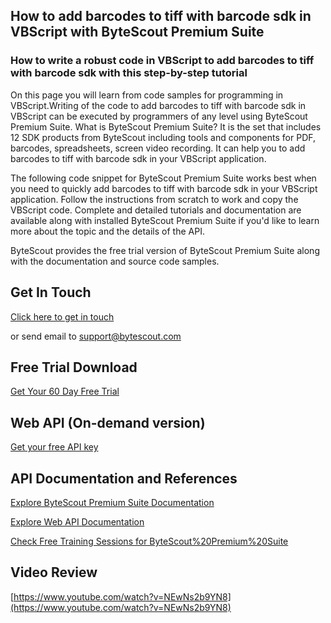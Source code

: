 ## How to add barcodes to tiff with barcode sdk in VBScript with ByteScout Premium Suite

### How to write a robust code in VBScript to add barcodes to tiff with barcode sdk with this step-by-step tutorial

On this page you will learn from code samples for programming in VBScript.Writing of the code to add barcodes to tiff with barcode sdk in VBScript can be executed by programmers of any level using ByteScout Premium Suite. What is ByteScout Premium Suite? It is the set that includes 12 SDK products from ByteScout including tools and components for PDF, barcodes, spreadsheets, screen video recording. It can help you to add barcodes to tiff with barcode sdk in your VBScript application.

The following code snippet for ByteScout Premium Suite works best when you need to quickly add barcodes to tiff with barcode sdk in your VBScript application. Follow the instructions from scratch to work and copy the VBScript code. Complete and detailed tutorials and documentation are available along with installed ByteScout Premium Suite if you'd like to learn more about the topic and the details of the API.

ByteScout provides the free trial version of ByteScout Premium Suite along with the documentation and source code samples.

## Get In Touch

[Click here to get in touch](https://bytescout.zendesk.com/hc/en-us/requests/new?subject=ByteScout%20Premium%20Suite%20Question)

or send email to [support@bytescout.com](mailto:support@bytescout.com?subject=ByteScout%20Premium%20Suite%20Question) 

## Free Trial Download

[Get Your 60 Day Free Trial](https://bytescout.com/download/web-installer?utm_source=github-readme)

## Web API (On-demand version)

[Get your free API key](https://pdf.co/documentation/api?utm_source=github-readme)

## API Documentation and References

[Explore ByteScout Premium Suite Documentation](https://bytescout.com/documentation/index.html?utm_source=github-readme)

[Explore Web API Documentation](https://pdf.co/documentation/api?utm_source=github-readme)

[Check Free Training Sessions for ByteScout%20Premium%20Suite](https://academy.bytescout.com/)

## Video Review

[https://www.youtube.com/watch?v=NEwNs2b9YN8](https://www.youtube.com/watch?v=NEwNs2b9YN8)